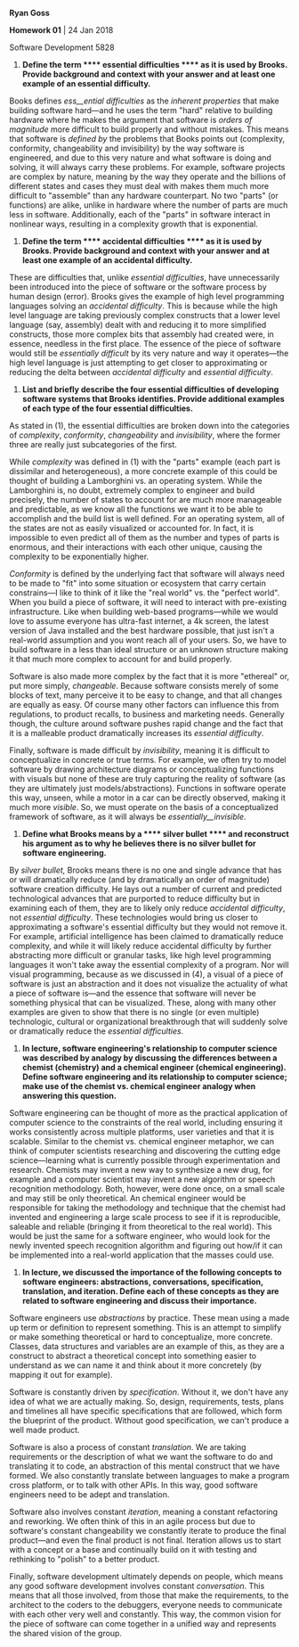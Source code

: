 **Ryan Goss**

**Homework 01** | 24 Jan 2018

Software Development 5828

1. **Define the term **** essential difficulties **** as it is used by Brooks. Provide background and context with your answer and at least one example of an essential difficulty.**

Books defines _ess__ential difficulties_ as the _inherent properties_ that make building software hard—and he uses the term &quot;hard&quot; relative to building hardware where he makes the argument that software is _orders of magnitude_ more difficult to build properly and without mistakes. This means that software is _defined by_ the problems that Books points out (complexity, conformity, changeability and invisibility) by the way software is engineered, and due to this very nature and what software is doing and solving, it will always carry these problems. For example, software projects are complex by nature, meaning by the way they operate and the billions of different states and cases they must deal with makes them much more difficult to &quot;assemble&quot; than any hardware counterpart. No two &quot;parts&quot; (or functions) are alike, unlike in hardware where the number of parts are much less in software. Additionally, each of the &quot;parts&quot; in software interact in nonlinear ways, resulting in a complexity growth that is exponential.

1. **Define the term **** accidental difficulties **** as it is used by Brooks. Provide background and context with your answer and at least one example of an accidental difficulty.**

These are difficulties that, unlike _essential difficulties_, have unnecessarily been introduced into the piece of software or the software process by human design (error). Brooks gives the example of high level programming languages solving an _accidental difficulty_. This is because while the high level language are taking previously complex constructs that a lower level language (say, assembly) dealt with and reducing it to more simplified constructs, those more complex bits that assembly had created were, in essence, needless in the first place. The essence of the piece of software would still be _essentially difficult_ by its very nature and way it operates—the high level language is just attempting to get closer to approximating or reducing the delta between _accidental difficulty_ and _essential difficulty_.

1. **List and briefly describe the four essential difficulties of developing software systems that Brooks identifies. Provide additional examples of each type of the four essential difficulties.**

As stated in (1), the essential difficulties are broken down into the categories of _complexity_, _conformity_, _changeability_ and _invisibility_, where the former three are really just subcategories of the first.

While _complexity_ was defined in (1) with the &quot;parts&quot; example (each part is dissimilar and heterogeneous), a more concrete example of this could be thought of building a Lamborghini vs. an operating system. While the Lamborghini is, no doubt, extremely complex to engineer and build precisely, the number of states to account for are much more manageable and predictable, as we know all the functions we want it to be able to accomplish and the build list is well defined. For an operating system, all of the states are not as easily visualized or accounted for. In fact, it is impossible to even predict all of them as the number and types of parts is enormous, and their interactions with each other unique, causing the complexity to be exponentially higher.

_Conformity_ is defined by the underlying fact that software will always need to be made to &quot;fit&quot; into some situation or ecosystem that carry certain constrains—I like to think of it like the &quot;real world&quot; vs. the &quot;perfect world&quot;. When you build a piece of software, it will need to interact with pre-existing infrastructure. Like when building web-based programs—while we would love to assume everyone has ultra-fast internet, a 4k screen, the latest version of Java installed and the best hardware possible, that just isn&#39;t a real-world assumption and you wont reach all of your users. So, we have to build software in a less than ideal structure or an unknown structure making it that much more complex to account for and build properly.

Software is also made more complex by the fact that it is more &quot;ethereal&quot; or, put more simply, _changeable_. Because software consists merely of some blocks of text, many perceive it to be easy to change, and that all changes are equally as easy. Of course many other factors can influence this from regulations, to product recalls, to business and marketing needs. Generally though, the culture around software pushes rapid change and the fact that it is a malleable product dramatically increases its _essential difficulty_.

Finally, software is made difficult by _invisibility_, meaning it is difficult to conceptualize in concrete or true terms. For example, we often try to model software by drawing architecture diagrams or conceptualizing functions with visuals but none of these are truly capturing the reality of software (as they are ultimately just models/abstractions). Functions in software operate this way, unseen, while a motor in a car can be directly observed, making it much more _visible_. So, we must operate on the basis of a conceptualized framework of software, as it will always be _essentially__invisible_.

1. **Define what Brooks means by a **** silver bullet **** and reconstruct his argument as to why he believes there is no silver bullet for software engineering.**

By _silver bullet,_ Brooks means there is no one and single advance that has or will dramatically reduce (and by dramatically an order of magnitude) software creation difficulty. He lays out a number of current and predicted technological advances that are purported to reduce difficulty but in examining each of them, they are to likely only reduce _accidental difficulty_, not _essential difficulty_.  These technologies would bring us closer to approximating a software&#39;s essential difficulty but they would not remove it. For example, artificial intelligence has been claimed to dramatically reduce complexity, and while it will likely reduce accidental difficulty by further abstracting more difficult or granular tasks, like high level programming languages it won&#39;t take away the essential complexity of a program. Nor will visual programming, because as we discussed in (4), a visual of a piece of software is just an abstraction and it does not visualize the actuality of what a piece of software is—and the essence that software will never be something physical that can be visualized. These, along with many other examples are given to show that there is no single (or even multiple) technologic, cultural or organizational breakthrough that will suddenly solve or dramatically reduce the _essential difficulties_.

1. **In lecture, software engineering&#39;s relationship to computer science was described by analogy by discussing the differences between a chemist (chemistry) and a chemical engineer (chemical engineering). Define software engineering and its relationship to computer science; make use of the chemist vs. chemical engineer analogy when answering this question.**

Software engineering can be thought of more as the practical application of computer science to the constraints of the real world, including ensuring it works consistently across multiple platforms, user varieties and that it is scalable. Similar to the chemist vs. chemical engineer metaphor, we can think of computer scientists researching and discovering the cutting edge science—learning what is currently possible through experimentation and research. Chemists may invent a new way to synthesize a new drug, for example and a computer scientist may invent a new algorithm or speech recognition methodology. Both, however, were done once, on a small scale and may still be only theoretical. An chemical engineer would be responsible for taking the methodology and technique that the chemist had invented and engineering a large scale process to see if it is reproducible, saleable and reliable (bringing it from theoretical to the real world). This would be just the same for a software engineer, who would look for the newly invented speech recognition algorithm and figuring out how/if it can be implemented into a real-world application that the masses could use.

1. **In lecture, we discussed the importance of the following concepts to software engineers: abstractions, conversations, specification, translation, and iteration. Define each of these concepts as they are related to software engineering and discuss their importance.**

Software engineers use _abstractions_ by practice. These mean using a made up term or definition to represent something. This is an attempt to simplify or make something theoretical or hard to conceptualize, more concrete. Classes, data structures and variables are an example of this, as they are a construct to abstract a theoretical concept into something easier to understand as we can name it and think about it more concretely (by mapping it out for example).

Software is constantly driven by _specification_. Without it, we don&#39;t have any idea of what we are actually making. So, design, requirements, tests, plans and timelines all have specific specifications that are followed, which form the blueprint of the product. Without good specification, we can&#39;t produce a well made product.

Software is also a process of constant _translation_. We are taking requirements or the description of what we want the software to do and translating it to code, an abstraction of this mental construct that we have formed. We also constantly translate between languages to make a program cross platform, or to talk with other APIs. In this way, good software engineers need to be adept and translation.

Software also involves constant _iteration_, meaning a constant refactoring and reworking. We often think of this in an agile process but due to software&#39;s constant changeability we constantly iterate to produce the final product—and even the final product is not final. Iteration allows us to start with a concept or a base and continually build on it with testing and rethinking to &quot;polish&quot; to a better product.

Finally, software development ultimately depends on people, which means any good software development involves constant _conversation_. This means that all those involved, from those that make the requirements, to the architect to the coders to the debuggers, everyone needs to communicate with each other very well and constantly. This way, the common vision for the piece of software can come together in a unified way and represents the shared vision of the group.